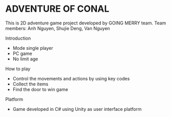 # ADVENTURE OF CONAL

This is 2D adventure game project developed by GOING MERRY team.
Team members: Anh Nguyen, Shujie Deng, Van Nguyen

Introduction
+ Mode single player
+ PC game
+ No limit age

How to play
+ Control the movements and actions by using key codes
+ Collect the items
+ Find the door to win game

Platform
+ Game developed in C# using Unity as user interface platform
